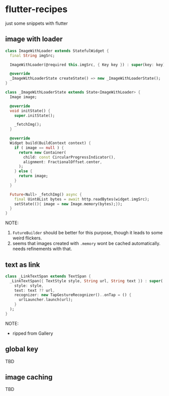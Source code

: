 # flutter-recipes

just some snippets with flutter

## image with loader

```dart
class ImageWithLoader extends StatefulWidget {
  final String imgSrc;

  ImageWithLoader(@required this.imgSrc, { Key key }) : super(key: key);

  @override
  _ImageWithLoaderState createState() => new _ImageWithLoaderState();
}

class _ImageWithLoaderState extends State<ImageWithLoader> {
  Image image;

  @override
  void initState() {
    super.initState();

    _fetchImg();
  }

  @override
  Widget build(BuildContext context) {
    if ( image == null ) {
      return new Container(
        child: const CircularProgressIndicator(),
        alignment: FractionalOffset.center,
      );
    } else {
      return image;
    }
  }

  Future<Null> _fetchImg() async {
    final Uint8List bytes = await http.readBytes(widget.imgSrc);
    setState((){ image = new Image.memory(bytes);});
  }
}
```

NOTE: 

1. `FutureBuilder` should be better for this purpose, though it leads to some weird flickers.
2. seems that images created with `.memory` wont be cached automatically. needs refinements with that.

## text as link

```dart
class _LinkTextSpan extends TextSpan {
  _LinkTextSpan({ TextStyle style, String url, String text }) : super(
    style: style,
    text: text ?? url,
    recognizer: new TapGestureRecognizer()..onTap = () {
      urlLauncher.launch(url);
    }
  );
}
```

NOTE:

- ripped from Gallery

## global key

TBD

## image caching

TBD
